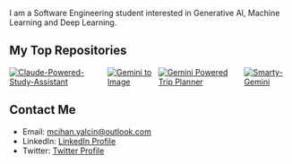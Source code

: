 I am a Software Engineering student interested in Generative AI, Machine Learning and Deep Learning.

## My Top Repositories
<div style="display: flex; justify-content: space-between;">
    <a href="https://github.com/g-hano/Claude-Powered-Study-Assistant">
        <img src="https://github-readme-stats.vercel.app/api/pin/?username=g-hano&repo=Claude-Powered-Study-Assistant&hide_title=true" alt="Claude-Powered-Study-Assistant">
    </a>
    <a href="https://github.com/g-hano/Gemini-to-Image">
        <img src="https://github-readme-stats.vercel.app/api/pin/?username=g-hano&repo=Gemini-to-Image&hide_title=true" alt="Gemini to Image">
    </a>
    <a href="https://github.com/g-hano/Gemini-Powered-Trip-Planner">
        <img src="https://github-readme-stats.vercel.app/api/pin/?username=g-hano&repo=Gemini-Powered-Trip-Planner&hide_title=true" alt="Gemini Powered Trip Planner">
    </a>
    <a href="https://github.com/g-hano/Smarty-Gemini">
        <img src="https://github-readme-stats.vercel.app/api/pin/?username=g-hano&repo=Smarty-Gemini&hide_title=true" alt="Smarty-Gemini">
    </a>
</div>

## Contact Me
- Email: mcihan.yalcin@outlook.com
- LinkedIn: [LinkedIn Profile](https://www.linkedin.com/in/chanyalcin)
- Twitter: [Twitter Profile](https://twitter.com/Chan__Ya)
